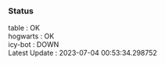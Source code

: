 ### Status


table : OK  
hogwarts : OK  
icy-bot : DOWN  
Latest Update : 2023-07-04 00:53:34.298752
